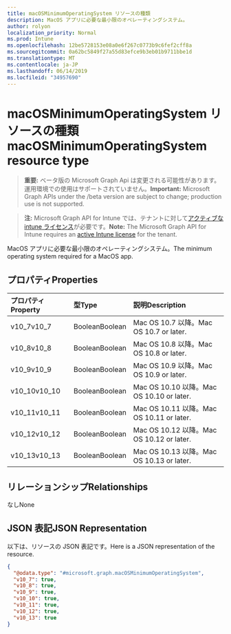 ```yaml
---
title: macOSMinimumOperatingSystem リソースの種類
description: MacOS アプリに必要な最小限のオペレーティングシステム。
author: rolyon
localization_priority: Normal
ms.prod: Intune
ms.openlocfilehash: 12be5728153e08a0e6f267c0773b9c6fef2cff8a
ms.sourcegitcommit: 0a62bc5849f27a55d83efce9b3eb01b9711bbe1d
ms.translationtype: MT
ms.contentlocale: ja-JP
ms.lasthandoff: 06/14/2019
ms.locfileid: "34957690"
---
```

# <a name="macosminimumoperatingsystem-resource-type"></a><span data-ttu-id="481d6-103">macOSMinimumOperatingSystem リソースの種類</span><span class="sxs-lookup"><span data-stu-id="481d6-103">macOSMinimumOperatingSystem resource type</span></span>

> <span data-ttu-id="481d6-104">**重要:** ベータ版の Microsoft Graph Api は変更される可能性があります。運用環境での使用はサポートされていません。</span><span class="sxs-lookup"><span data-stu-id="481d6-104">**Important:** Microsoft Graph APIs under the /beta version are subject to change; production use is not supported.</span></span>

> <span data-ttu-id="481d6-105">**注:** Microsoft Graph API for Intune では、テナントに対して[アクティブな intune ライセンス](https://go.microsoft.com/fwlink/?linkid=839381)が必要です。</span><span class="sxs-lookup"><span data-stu-id="481d6-105">**Note:** The Microsoft Graph API for Intune requires an [active Intune license](https://go.microsoft.com/fwlink/?linkid=839381) for the tenant.</span></span>

<span data-ttu-id="481d6-106">MacOS アプリに必要な最小限のオペレーティングシステム。</span><span class="sxs-lookup"><span data-stu-id="481d6-106">The minimum operating system required for a MacOS app.</span></span>

## <a name="properties"></a><span data-ttu-id="481d6-107">プロパティ</span><span class="sxs-lookup"><span data-stu-id="481d6-107">Properties</span></span>
|<span data-ttu-id="481d6-108">プロパティ</span><span class="sxs-lookup"><span data-stu-id="481d6-108">Property</span></span>|<span data-ttu-id="481d6-109">型</span><span class="sxs-lookup"><span data-stu-id="481d6-109">Type</span></span>|<span data-ttu-id="481d6-110">説明</span><span class="sxs-lookup"><span data-stu-id="481d6-110">Description</span></span>|
|:---|:---|:---|
|<span data-ttu-id="481d6-111">v10_7</span><span class="sxs-lookup"><span data-stu-id="481d6-111">v10_7</span></span>|<span data-ttu-id="481d6-112">Boolean</span><span class="sxs-lookup"><span data-stu-id="481d6-112">Boolean</span></span>|<span data-ttu-id="481d6-113">Mac OS 10.7 以降。</span><span class="sxs-lookup"><span data-stu-id="481d6-113">Mac OS 10.7 or later.</span></span>|
|<span data-ttu-id="481d6-114">v10_8</span><span class="sxs-lookup"><span data-stu-id="481d6-114">v10_8</span></span>|<span data-ttu-id="481d6-115">Boolean</span><span class="sxs-lookup"><span data-stu-id="481d6-115">Boolean</span></span>|<span data-ttu-id="481d6-116">Mac OS 10.8 以降。</span><span class="sxs-lookup"><span data-stu-id="481d6-116">Mac OS 10.8 or later.</span></span>|
|<span data-ttu-id="481d6-117">v10_9</span><span class="sxs-lookup"><span data-stu-id="481d6-117">v10_9</span></span>|<span data-ttu-id="481d6-118">Boolean</span><span class="sxs-lookup"><span data-stu-id="481d6-118">Boolean</span></span>|<span data-ttu-id="481d6-119">Mac OS 10.9 以降。</span><span class="sxs-lookup"><span data-stu-id="481d6-119">Mac OS 10.9 or later.</span></span>|
|<span data-ttu-id="481d6-120">v10_10</span><span class="sxs-lookup"><span data-stu-id="481d6-120">v10_10</span></span>|<span data-ttu-id="481d6-121">Boolean</span><span class="sxs-lookup"><span data-stu-id="481d6-121">Boolean</span></span>|<span data-ttu-id="481d6-122">Mac OS 10.10 以降。</span><span class="sxs-lookup"><span data-stu-id="481d6-122">Mac OS 10.10 or later.</span></span>|
|<span data-ttu-id="481d6-123">v10_11</span><span class="sxs-lookup"><span data-stu-id="481d6-123">v10_11</span></span>|<span data-ttu-id="481d6-124">Boolean</span><span class="sxs-lookup"><span data-stu-id="481d6-124">Boolean</span></span>|<span data-ttu-id="481d6-125">Mac OS 10.11 以降。</span><span class="sxs-lookup"><span data-stu-id="481d6-125">Mac OS 10.11 or later.</span></span>|
|<span data-ttu-id="481d6-126">v10_12</span><span class="sxs-lookup"><span data-stu-id="481d6-126">v10_12</span></span>|<span data-ttu-id="481d6-127">Boolean</span><span class="sxs-lookup"><span data-stu-id="481d6-127">Boolean</span></span>|<span data-ttu-id="481d6-128">Mac OS 10.12 以降。</span><span class="sxs-lookup"><span data-stu-id="481d6-128">Mac OS 10.12 or later.</span></span>|
|<span data-ttu-id="481d6-129">v10_13</span><span class="sxs-lookup"><span data-stu-id="481d6-129">v10_13</span></span>|<span data-ttu-id="481d6-130">Boolean</span><span class="sxs-lookup"><span data-stu-id="481d6-130">Boolean</span></span>|<span data-ttu-id="481d6-131">Mac OS 10.13 以降。</span><span class="sxs-lookup"><span data-stu-id="481d6-131">Mac OS 10.13 or later.</span></span>|

## <a name="relationships"></a><span data-ttu-id="481d6-132">リレーションシップ</span><span class="sxs-lookup"><span data-stu-id="481d6-132">Relationships</span></span>
<span data-ttu-id="481d6-133">なし</span><span class="sxs-lookup"><span data-stu-id="481d6-133">None</span></span>

## <a name="json-representation"></a><span data-ttu-id="481d6-134">JSON 表記</span><span class="sxs-lookup"><span data-stu-id="481d6-134">JSON Representation</span></span>
<span data-ttu-id="481d6-135">以下は、リソースの JSON 表記です。</span><span class="sxs-lookup"><span data-stu-id="481d6-135">Here is a JSON representation of the resource.</span></span>
<!-- {
  "blockType": "resource",
  "@odata.type": "microsoft.graph.macOSMinimumOperatingSystem"
}
-->
``` json
{
  "@odata.type": "#microsoft.graph.macOSMinimumOperatingSystem",
  "v10_7": true,
  "v10_8": true,
  "v10_9": true,
  "v10_10": true,
  "v10_11": true,
  "v10_12": true,
  "v10_13": true
}
```





